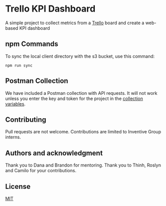 # Trello KPI Dashboard

A simple project to collect metrics from a [Trello](https://www.trello.com) board and create a web-based KPI dashboard

npm Commands
----
To sync the local client directory with the s3 bucket, use this command:
```
npm run sync
```
Postman Collection
----
We have included a Postman collection with API requests.  It will not work unless you enter the key and token for the project in the [collection variables](https://www.getpostman.com/docs/v5/postman/environments_and_globals/variables).

## Contributing
Pull requests are not welcome.  Contributions are limited to Inventive Group interns.

## Authors and acknowledgment
Thank you to Dana and Brandon for mentoring.  Thank you to Thinh, Roslyn and Camilo for your contributions.

## License
[MIT](https://choosealicense.com/licenses/mit/)
